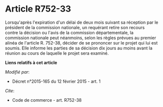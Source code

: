 # Article R752-33

Lorsqu'après l'expiration d'un délai de deux mois suivant sa réception par le président de la commission nationale, un
requérant retire son recours contre la décision ou l'avis de la commission départementale, la commission nationale peut
néanmoins, selon les règles prévues au premier alinéa de l'article R. 752-38, décider de se prononcer sur le projet qui lui
est soumis. Elle informe les parties de sa décision dix jours au moins avant la réunion au cours de laquelle le projet sera
examiné.

**Liens relatifs à cet article**

_Modifié par_:

  - Décret n°2015-165 du 12 février 2015 - art. 1

_Cite_:

  - Code de commerce - art. R752-38
